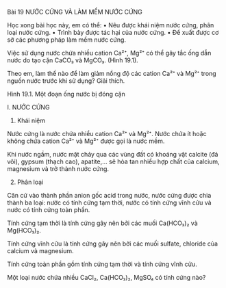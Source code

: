 Bài 19 NƯỚC CỨNG VÀ LÀM MỀM NƯỚC CỨNG

Học xong bài học này, em có thể:
• Nêu được khái niệm nước cứng, phân loại nước cứng.
• Trình bày được tác hại của nước cứng.
• Đề xuất được cơ sở các phương pháp làm mềm nước cứng.

Việc sử dụng nước chứa nhiều cation Ca²⁺, Mg²⁺ có thể gây tắc ống dẫn nước do tạo cặn CaCO₃ và MgCO₃. (Hình 19.1).

Theo em, làm thế nào để làm giảm nồng độ các cation Ca²⁺ và Mg²⁺ trong nguồn nước trước khi sử dụng? Giải thích.

Hình 19.1. Một đoạn ống nước bị đóng cặn

I. NƯỚC CỨNG

1. Khái niệm

Nước cứng là nước chứa nhiều cation Ca²⁺ và Mg²⁺. Nước chứa ít hoặc không chứa cation Ca²⁺ và Mg²⁺ được gọi là nước mềm.

Khi nước ngầm, nước mặt chảy qua các vùng đất có khoáng vật calcite (đá vôi), gypsum (thạch cao), apatite,... sẽ hòa tan nhiều hợp chất của calcium, magnesium và trở thành nước cứng.

2. Phân loại

Căn cứ vào thành phần anion gốc acid trong nước, nước cứng được chia thành ba loại: nước có tính cứng tạm thời, nước có tính cứng vĩnh cửu và nước có tính cứng toàn phần.

Tính cứng tạm thời là tính cứng gây nên bởi các muối Ca(HCO₃)₂ và Mg(HCO₃)₂.

Tính cứng vĩnh cửu là tính cứng gây nên bởi các muối sulfate, chloride của calcium và magnesium.

Tính cứng toàn phần gồm tính cứng tạm thời và tính cứng vĩnh cửu.

Một loại nước chứa nhiều CaCl₂, Ca(HCO₃)₂, MgSO₄ có tính cứng nào?
